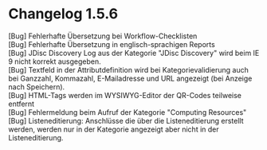 # Changelog 1.5.6

[Bug]           Fehlerhafte Übersetzung bei Workflow-Checklisten<br>
[Bug]           Fehlerhafte Übersetzung in englisch-sprachigen Reports<br>
[Bug]           JDisc Discovery Log aus der Kategorie "JDisc Discovery" wird beim IE 9 nicht korrekt ausgegeben.<br>
[Bug]           Textfeld in der Attributdefinition wird bei Kategorievalidierung auch bei Ganzzahl, Kommazahl, E-Mailadresse und URL angezeigt (bei Anzeige nach Speichern).<br>
[Bug]           HTML-Tags werden im WYSIWYG-Editor der QR-Codes teilweise entfernt<br>
[Bug]           Fehlermeldung beim Aufruf der Kategorie "Computing Resources"<br>
[Bug]           Listeneditierung: Anschlüsse die über die Listeneditierung erstellt werden, werden nur in der Kategorie angezeigt aber nicht in der Listeneditierung.<br>
